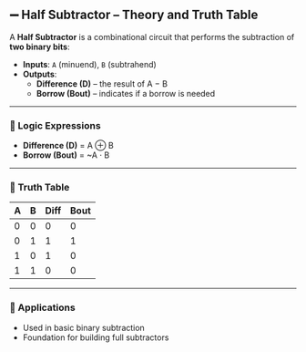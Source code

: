 ## ➖ Half Subtractor – Theory and Truth Table

A **Half Subtractor** is a combinational circuit that performs the subtraction of **two binary bits**:  
- **Inputs**: `A` (minuend), `B` (subtrahend)  
- **Outputs**:  
  - **Difference (D)** – the result of A − B  
  - **Borrow (Bout)** – indicates if a borrow is needed

---

### 🧠 Logic Expressions

- **Difference (D)** = A ⊕ B  
- **Borrow (Bout)** = ~A · B

---

### 🧾 Truth Table

| A | B | Diff | Bout |
|---|---|------|------|
| 0 | 0 |  0   |  0   |
| 0 | 1 |  1   |  1   |
| 1 | 0 |  1   |  0   |
| 1 | 1 |  0   |  0   |

---

### 🔧 Applications

- Used in basic binary subtraction
- Foundation for building full subtractors
